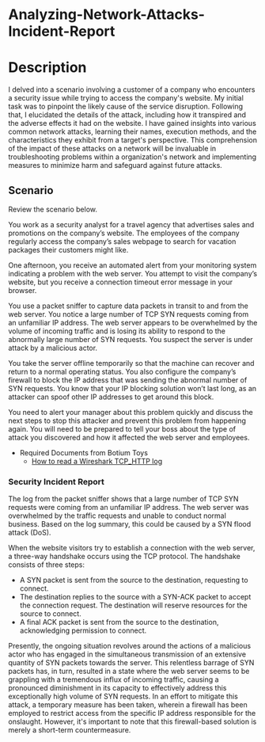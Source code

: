 # Analyzing-Network-Attacks-Incident-Report
<h1>Description</h1>
I delved into a scenario involving a customer of a company who encounters a security issue while trying to access the company's website. My initial task was to pinpoint the likely cause of the service disruption. Following that, I elucidated the details of the attack, including how it transpired and the adverse effects it had on the website.
I have gained insights into various common network attacks, learning their names, execution methods, and the characteristics they exhibit from a target's perspective. This comprehension of the impact of these attacks on a network will be invaluable in troubleshooting problems within a organization's network and implementing measures to minimize harm and safeguard against future attacks.

<h2>Scenario</h2>
Review the scenario below.

You work as a security analyst for a travel agency that advertises sales and promotions on the company’s website. The employees of the company regularly access the company’s sales webpage to search for vacation packages their customers might like.

One afternoon, you receive an automated alert from your monitoring system indicating a problem with the web server. You attempt to visit the company’s website, but you receive a connection timeout error message in your browser.

You use a packet sniffer to capture data packets in transit to and from the web server. You notice a large number of TCP SYN requests coming from an unfamiliar IP address. The web server appears to be overwhelmed by the volume of incoming traffic and is losing its ability to respond to the abnormally large number of SYN requests. You suspect the server is under attack by a malicious actor.

You take the server offline temporarily so that the machine can recover and return to a normal operating status. You also configure the company’s firewall to block the IP address that was sending the abnormal number of SYN requests. You know that your IP blocking solution won’t last long, as an attacker can spoof other IP addresses to get around this block. 

You need to alert your manager about this problem quickly and discuss the next steps to stop this attacker and prevent this problem from happening again. You will need to be prepared to tell your boss about the type of attack you discovered and how it affected the web server and employees.

- <a> Required Documents from Botium Toys </a>
  - [How to read a Wireshark TCP_HTTP log](https://github.com/malikaii99/Analyzing-Network-Attacks-IncidentReport/blob/303098a8fa4b32fd23f0aab146776969cf31dbf9/How%20to%20read%20a%20Wireshark%20TCP_HTTP%20log.docx)

<h3>Security Incident Report</h3>
The log from the packet sniffer shows that a large number of TCP SYN requests were coming from an unfamiliar IP address. The web server was overwhelmed by the traffic requests and unable to conduct normal business. Based on the log summary, this could be caused by a SYN flood attack (DoS).

When the website visitors try to establish a connection with the web server, a three-way handshake occurs using the TCP protocol. The handshake consists of three steps: 

  - A SYN packet is sent from the source to the destination, requesting to connect.
  - The destination replies to the source with a SYN-ACK packet to accept the connection request. The destination will reserve resources for the source to connect.
  - A final ACK packet is sent from the source to the destination, acknowledging permission to connect.

Presently, the ongoing situation revolves around the actions of a malicious actor who has engaged in the simultaneous transmission of an extensive quantity of SYN packets towards the server. This relentless barrage of SYN packets has, in turn, resulted in a state where the web server seems to be grappling with a tremendous influx of incoming traffic, causing a pronounced diminishment in its capacity to effectively address this exceptionally high volume of SYN requests. In an effort to mitigate this attack, a temporary measure has been taken, wherein a firewall has been employed to restrict access from the specific IP address responsible for the onslaught. However, it's important to note that this firewall-based solution is merely a short-term countermeasure.

